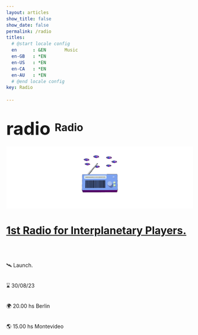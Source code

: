 ```yaml
---
layout: articles
show_title: false
show_date: false
permalink: /radio
titles:
  # @start locale config
  en      : &EN       Music
  en-GB   : *EN
  en-US   : *EN
  en-CA   : *EN
  en-AU   : *EN
  # @end locale config
key: Radio

---
```

# <span class="material-symbols-outlined" style="font-size: 48px; vertical-align: middle;"> radio </span> Radio


<div class="cards-container">
  <div class="card__image">
    <img class="image" src="/img/radio/radio-banner.gif"/>
  </div>
  <div class="card__content">
    <div class="card__header">
      <h1><a href="/radio" target="_blank">1st Radio for Interplanetary Players.</a></h1>
    </div><br><br>
    <p>🛰️ Launch. <br><br>

⌛️ 30/08/23 <br><br>

🌍 20.00 hs Berlin<br><br>

🌎 15.00 hs Montevideo <br><br>
</p>
  </div>
</div>


